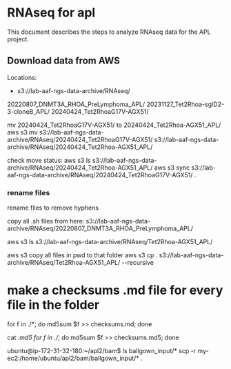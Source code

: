 # RNAseq for apl

This document describes the steps to analyze RNAseq data for the APL project.

## Download data from AWS

Locations:
* s3://lab-aaf-ngs-data-archive/RNAseq/

20220807_DNMT3A_RHOA_PreLymphoma_APL/
20231127_Tet2Rhoa-sgID2-3-cloneB_APL/
20240424_Tet2RhoaG17V-AGX51/

mv 20240424_Tet2RhoaG17V-AGX51/ to 20240424_Tet2Rhoa-AGX51_APL/
aws s3 mv s3://lab-aaf-ngs-data-archive/RNAseq/20240424_Tet2RhoaG17V-AGX51/ s3://lab-aaf-ngs-data-archive/RNAseq/20240424_Tet2Rhoa-AGX51_APL/

check move status:
aws s3 ls s3://lab-aaf-ngs-data-archive/RNAseq/20240424_Tet2Rhoa-AGX51_APL/
aws s3 sync s3://lab-aaf-ngs-data-archive/RNAseq/20240424_Tet2RhoaG17V-AGX51/ .

### rename files

rename files to remove hyphens 

copy all .sh files from here:
s3://lab-aaf-ngs-data-archive/RNAseq/20220807_DNMT3A_RHOA_PreLymphoma_APL/

aws s3 ls s3://lab-aaf-ngs-data-archive/RNAseq/Tet2Rhoa-AGX51_APL/

aws s3 copy all files in pwd to that folder
aws s3 cp . s3://lab-aaf-ngs-data-archive/RNAseq/Tet2Rhoa-AGX51_APL/ --recursive

# make a checksums .md file for every file in the folder
for f in ./*; do md5sum $f >> checksums.md; done

cat *.md5
for f in ./*; do md5sum $f >> checksums.md5; done 

ubuntu@ip-172-31-32-180:~/apl2/bam$ ls ballgown_input/*
scp -r my-ec2:/home/ubuntu/apl2/bam/ballgown_input/* .
